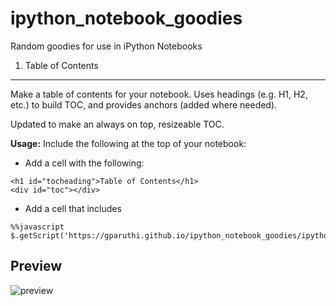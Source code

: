 ipython_notebook_goodies
========================

Random goodies for use in iPython Notebooks

1. Table of Contents
--------------------

Make a table of contents for your notebook. Uses headings (e.g. H1, H2, etc.) to build TOC, 
and provides anchors (added where needed).

Updated to make an always on top, resizeable TOC.

**Usage:** Include the following at the top of your notebook:

- Add a cell with the following:
```
<h1 id="tocheading">Table of Contents</h1>
<div id="toc"></div>
```

- Add a cell that includes
```
%%javascript
$.getScript('https://gparuthi.github.io/ipython_notebook_goodies/ipython_notebook_toc.js')
```

## Preview
![preview]

[preview]: https://gparuthi.github.io/ipython_notebook_goodies/preview.png "Preview"

